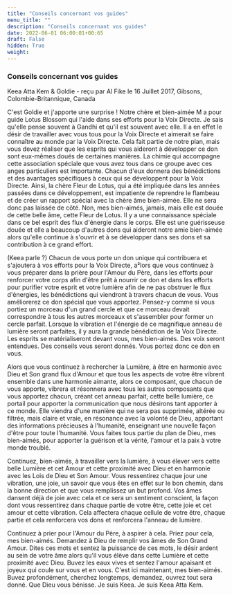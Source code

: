 ```yaml
---
title: "Conseils concernant vos guides"
menu_title: ""
description: "Conseils concernant vos guides"
date: 2022-06-01 06:00:01+00:65
draft: False
hidden: True
weight:
---
```

### Conseils concernant vos guides

Keea Atta Kem & Goldie - reçu par Al Fike le 16 Juillet 2017, Gibsons, Colombie-Britannique, Canada

C'est Goldie et j'apporte une surprise ! Notre chère et bien-aimée M a pour guide Lotus Blossom qui l'aide dans ses efforts pour la Voix Directe. Je sais qu'elle pense souvent à Gandhi et qu'il est souvent avec elle. Il a en effet le désir de travailler avec vous tous pour la Voix Directe et aimerait se faire connaître au monde par la Voix Directe. Cela fait partie de notre plan, mais vous devez réaliser que les esprits qui vous aideront à développer ce don sont eux-mêmes doués de certaines manières. La chimie qui accompagne cette association spéciale que vous avez tous dans ce groupe avec ces anges particuliers est importante. Chacun d'eux donnera des bénédictions et des avantages spécifiques à ceux qui se développent pour la Voix Directe. Ainsi, la chère Fleur de Lotus, qui a été impliquée dans les années passées dans ce développement, est impatiente de reprendre le flambeau et de créer un rapport spécial avec la chère âme bien-aimée. Elle ne sera donc pas laissée de côté. Non, mes bien-aimés, jamais, mais elle est douée de cette belle âme, cette Fleur de Lotus. Il y a une connaissance spéciale dans ce bel esprit des flux d'énergie dans le corps. Elle est une guérisseuse douée et elle a beaucoup d'autres dons qui aideront notre amie bien-aimée alors qu'elle continue à s'ouvrir et à se développer dans ses dons et sa contribution à ce grand effort.

(Keea parle ?) Chacun de vous porte un don unique qui contribuera et s'ajoutera à vos efforts pour la Voix Directe, a²lors que vous continuez à vous préparer dans la prière pour l'Amour du Père, dans les efforts pour renforcer votre corps afin d'être prêt à nourrir ce don et dans les efforts pour purifier votre esprit et votre lumière afin de ne pas obstruer le flux d'énergies, les bénédictions qui viendront à travers chacun de vous. Vous améliorerez ce don spécial que vous apportez. Pensez-y comme si vous portiez un morceau d'un grand cercle et que ce morceau devait correspondre à tous les autres morceaux et s'assembler pour former un cercle parfait. Lorsque la vibration et l'énergie de ce magnifique anneau de lumière seront parfaites, il y aura la grande bénédiction de la Voix Directe. Les esprits se matérialiseront devant vous, mes bien-aimés. Des voix seront entendues. Des conseils vous seront donnés. Vous portez donc ce don en vous.

Alors que vous continuez à rechercher la Lumière, à être en harmonie avec Dieu et Son grand flux d'Amour et que tous les aspects de votre être vibrent ensemble dans une harmonie aimante, alors ce composant, que chacun de vous apporte, vibrera et résonnera avec tous les autres composants que vous apportez chacun, créant cet anneau parfait, cette belle lumière, ce portail pour apporter la communication que nous désirons tant apporter à ce monde. Elle viendra d'une manière qui ne sera pas supprimée, altérée ou filtrée, mais claire et vraie, en résonance avec la volonté de Dieu, apportant des informations précieuses à l'humanité, enseignant une nouvelle façon d'être pour toute l'humanité. Vous faites tous partie du plan de Dieu, mes bien-aimés, pour apporter la guérison et la vérité, l'amour et la paix à votre monde troublé.

Continuez, bien-aimés, à travailler vers la lumière, à vous élever vers cette belle Lumière et cet Amour et cette proximité avec Dieu et en harmonie avec les Lois de Dieu et Son Amour. Vous ressentirez chaque jour une vibration, une joie, un savoir que vous êtes en effet sur le bon chemin, dans la bonne direction et que vous remplissez un but profond. Vos âmes dansent déjà de joie avec cela et ce sera un sentiment conscient, la façon dont vous ressentirez dans chaque partie de votre être, cette joie et cet amour et cette vibration. Cela affectera chaque cellule de votre être, chaque partie et cela renforcera vos dons et renforcera l'anneau de lumière.

Continuez à prier pour l'Amour du Père, à aspirer à cela. Priez pour cela, mes bien-aimés. Demandez à Dieu de remplir vos âmes de Son Grand Amour. Dites ces mots et sentez la puissance de ces mots, le désir ardent au sein de votre âme alors qu'il vous élève dans cette Lumière et cette proximité avec Dieu. Buvez les eaux vives et sentez l'amour apaisant et joyeux qui coule sur vous et en vous. C'est ici maintenant, mes bien-aimés. Buvez profondément, cherchez longtemps, demandez, ouvrez tout sera donné. Que Dieu vous bénisse. Je suis Keea. Je suis Keea Atta Kem.



